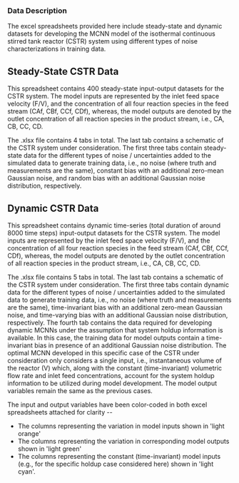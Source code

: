 ### Data Description

The excel spreadsheets provided here include steady-state and dynamic datasets for developing the MCNN model of the 
isothermal continuous stirred tank reactor (CSTR) system using different types of noise characterizations in 
training data.

## Steady-State CSTR Data

This spreadsheet contains 400 steady-state input-output datasets for the CSTR system. The model inputs are represented 
by the inlet feed space velocity (F/V), and the concentration of all four reaction species in the feed stream (CAf, CBf, 
CCf, CDf), whereas, the model outputs are denoted by the outlet concentration of all reaction species in the product 
stream, i.e., CA, CB, CC, CD.

The .xlsx file contains 4 tabs in total. The last tab contains a schematic of the CSTR system under consideration. 
The first three tabs contain steady-state data for the different types of noise / uncertainties added to the simulated
data to generate training data, i.e., no noise (where truth and measurements are the same), constant bias with an 
additional zero-mean Gaussian noise, and random bias with an additional Gaussian noise distribution, respectively.


## Dynamic CSTR Data

This spreadsheet contains dynamic time-series (total duration of around 8000 time steps) input-output datasets for 
the CSTR system. The model inputs are represented by the inlet feed space velocity (F/V), and the concentration of 
all four reaction species in the feed stream (CAf, CBf, CCf, CDf), whereas, the model outputs are denoted by the 
outlet concentration of all reaction species in the product stream, i.e., CA, CB, CC, CD.

The .xlsx file contains 5 tabs in total. The last tab contains a schematic of the CSTR system under consideration. 
The first three tabs contain dynamic data for the different types of noise / uncertainties added to the simulated
data to generate training data, i.e., no noise (where truth and measurements are the same), time-invariant bias with 
an additional zero-mean Gaussian noise, and time-varying bias with an additional Gaussian noise distribution, respectively.
The fourth tab contains the data required for developing dynamic MCNNs under the assumption that system holdup information
is available. In this case, the training data for model outputs contain a time-invariant bias in presence of an additional
Gaussian noise distribution. The optimal MCNN developed in this specific case of the CSTR under consideration only 
considers a single input, i.e., instantaneous volume of the reactor (V) which, along with the constant (time-invariant) 
volumetric flow rate and inlet feed concentrations, account for the system holdup information to be utilized during model 
development. The model output variables remain the same as the previous cases.


The input and output variables have been color-coded in both excel spreadsheets attached for clarity --
  * The columns representing the variation in model inputs shown in 'light orange'
  * The columns representing the variation in corresponding model outputs shown in 'light green'
  * The columns representing the constant (time-invariant) model inputs (e.g., for the specific holdup case
    considered here) shown in 'light cyan'.
